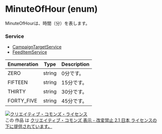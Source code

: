 # MinuteOfHour (enum)
MinuteOfHourは、時間（分）を表します。

### Service
+ [CampaignTargetService](../services/CampaignTargetService.md)
+ [FeedItemService](../services/FeedItemService.md)

| Enumeration | Type | Description | 
|---|---|---|
| ZERO| string| 0分です。 |
| FIFTEEN| string| 15分です。 |
| THIRTY| string| 30分です。 |
| FORTY_FIVE| string| 45分です。 |

<a rel="license" href="http://creativecommons.org/licenses/by-nd/2.1/jp/"><img alt="クリエイティブ・コモンズ・ライセンス" style="border-width:0" src="https://i.creativecommons.org/l/by-nd/2.1/jp/88x31.png" /></a><br />この 作品 は <a rel="license" href="http://creativecommons.org/licenses/by-nd/2.1/jp/">クリエイティブ・コモンズ 表示 - 改変禁止 2.1 日本 ライセンスの下に提供されています。</a>
